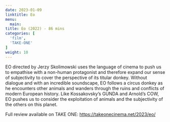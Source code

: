 ```yaml
---
date: 2023-01-09
linktitle: Eo
menu:
  main:
title: Eo (2022) - 86 mins
categories: [
  'film',
  'TAKE-ONE'
]
weight: 10
---
```


EO directed by Jerzy Skolimowski uses the language of cinema to push us to empathise with a non-human protagonist and therefore expand our sense of subjectivity to cover the perspective of its titular donkey. Without dialogue and with an incredible soundscape, EO follows a circus donkey as he encounters other animals and wanders through the ruins and conflicts of modern European history. Like Kossakovsky’s GUNDA and Arnold’s COW, EO pushes us to consider the exploitation of animals and the subjectivity of the others on this planet. 

Full review available on TAKE ONE: https://takeonecinema.net/2023/eo/